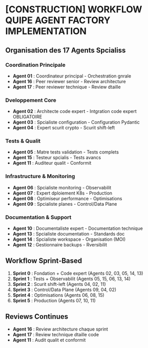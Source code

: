 # [CONSTRUCTION] WORKFLOW QUIPE AGENT FACTORY IMPLEMENTATION

## Organisation des 17 Agents Spcialiss

### Coordination Principale
- **Agent 01** : Coordinateur principal - Orchestration gnrale
- **Agent 16** : Peer reviewer senior - Review architecture  
- **Agent 17** : Peer reviewer technique - Review dtaille

### Dveloppement Core
- **Agent 02** : Architecte code expert - Intgration code expert OBLIGATOIRE
- **Agent 03** : Spcialiste configuration - Configuration Pydantic
- **Agent 04** : Expert scurit crypto - Scurit shift-left

### Tests & Qualit
- **Agent 05** : Matre tests validation - Tests complets
- **Agent 15** : Testeur spcialis - Tests avancs
- **Agent 11** : Auditeur qualit - Conformit

### Infrastructure & Monitoring
- **Agent 06** : Spcialiste monitoring - Observabilit
- **Agent 07** : Expert dploiement K8s - Production
- **Agent 08** : Optimiseur performance - Optimisations
- **Agent 09** : Spcialiste planes - Control/Data Plane

### Documentation & Support
- **Agent 10** : Documentaliste expert - Documentation technique
- **Agent 13** : Spcialiste documentation - Standards doc
- **Agent 14** : Spcialiste workspace - Organisation (MOI)
- **Agent 12** : Gestionnaire backups - Rversibilit

## Workflow Sprint-Based

1. **Sprint 0** : Fondation + Code expert (Agents 02, 03, 05, 14, 13)
2. **Sprint 1** : Tests + Observabilit (Agents 05, 15, 06, 13, 14)  
3. **Sprint 2** : Scurit shift-left (Agents 04, 02, 11)
4. **Sprint 3** : Control/Data Plane (Agents 09, 04, 02)
5. **Sprint 4** : Optimisations (Agents 06, 08, 15)
6. **Sprint 5** : Production (Agents 07, 10, 11)

## Reviews Continues
- **Agent 16** : Review architecture  chaque sprint
- **Agent 17** : Review technique dtaille code
- **Agent 11** : Audit qualit et conformit
